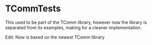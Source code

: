 # TCommTests

This used to be part of the TComm library, however now the library is separated from its examples, making for a cleaner implementation.


Edit: Now is based on the newest TComm library